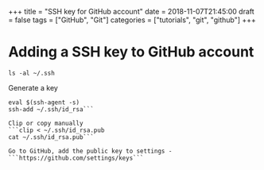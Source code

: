 +++
title = "SSH key for GitHub account"
date = 2018-11-07T21:45:00
draft = false
tags = ["GitHub", "Git"]
categories = ["tutorials", "git", "github"]
+++

# Adding a SSH key to GitHub account

```ls -al ~/.ssh```

Generate a key
```ssh-keygen -t rsa -b 4096 -C <user mail id>
eval $(ssh-agent -s)
ssh-add ~/.ssh/id_rsa```

Clip or copy manually
```clip < ~/.ssh/id_rsa.pub
cat ~/.ssh/id_rsa.pub```

Go to GitHub, add the public key to settings -
```https://github.com/settings/keys```
